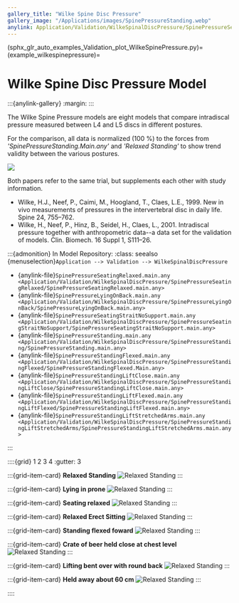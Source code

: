 ```yaml
---
gallery_title: "Wilke Spine Disc Pressure"
gallery_image: "/Applications/images/SpinePressureStanding.webp"
anylink: Application/Validation/WilkeSpinalDiscPressure/SpinePressureSeatingRelaxed/SpinePressureSeatingRelaxed.main.any
---
```


(sphx_glr_auto_examples_Validation_plot_WilkeSpinePressure.py)=
(example_wilkespinepressure)=
# Wilke Spine Disc Pressure Model

:::{anylink-gallery}
:margin:
:::


The Wilke Spine Pressure models are eight models that compare intradiscal pressure measured between L4 and L5 discs in different postures.



For the comparison, all data is normalized (100 %) to the forces from *'SpinePressureStanding.Main.any'*  and *'Relaxed Standing'* to show trend validity between the various postures.

<img src="/Applications/Validation/wilke.svg" align="center">


Both papers refer to the same trial, but supplements each other with study information.

- Wilke, H.J., Neef, P., Caimi, M., Hoogland, T., Claes, L.E., 1999. New in vivo measurements of pressures in the intervertebral disc in daily life. Spine 24, 755–762.
- Wilke, H., Neef, P., Hinz, B., Seidel, H., Claes, L., 2001. Intradiscal pressure together with anthropometric data--a data set for the validation of models. Clin. Biomech. 16 Suppl 1, S111–26.


:::{admonition} In Model Repository:
:class: seealso
{menuselection}`Application --> Validation --> WilkeSpinalDiscPressure`

* {anylink-file}`SpinePressureSeatingRelaxed.main.any <Application/Validation/WilkeSpinalDiscPressure/SpinePressureSeatingRelaxed/SpinePressureSeatingRelaxed.main.any>`
* {anylink-file}`SpinePressureLyingOnBack.main.any <Application/Validation/WilkeSpinalDiscPressure/SpinePressureLyingOnBack/SpinePressureLyingOnBack.main.any>`
* {anylink-file}`SpinePressureSeatingStraitNoSupport.main.any <Application/Validation/WilkeSpinalDiscPressure/SpinePressureSeatingStraitNoSupport/SpinePressureSeatingStraitNoSupport.main.any>`
* {anylink-file}`SpinePressureStanding.main.any <Application/Validation/WilkeSpinalDiscPressure/SpinePressureStanding/SpinePressureStanding.main.any>`
* {anylink-file}`SpinePressureStandingFlexed.main.any <Application/Validation/WilkeSpinalDiscPressure/SpinePressureStandingFlexed/SpinePressureStandingFlexed.Main.any>`
* {anylink-file}`SpinePressureStandingLiftClose.main.any <Application/Validation/WilkeSpinalDiscPressure/SpinePressureStandingLiftClose/SpinePressureStandingLiftClose.main.any>`
* {anylink-file}`SpinePressureStandingLiftFlexed.main.any <Application/Validation/WilkeSpinalDiscPressure/SpinePressureStandingLiftFlexed/SpinePressureStandingLiftFlexed.main.any>`
* {anylink-file}`SpinePressureStandingLiftStretchedArms.main.any <Application/Validation/WilkeSpinalDiscPressure/SpinePressureStandingLiftStretchedArms/SpinePressureStandingLiftStretchedArms.main.any>`

:::

::::{grid} 1 2 3 4
:gutter: 3

:::{grid-item-card} **Relaxed Standing**
![Relaxed Standing](/Applications/images/SpinePressureStanding.webp)
:::


:::{grid-item-card} **Lying in prone**
![Relaxed Standing](/Applications/images/SpinePressureLyingOnBack.webp)
:::

:::{grid-item-card} **Seating relaxed**
![Relaxed Standing](/Applications/images/SpinePressureSeatingRelaxed.webp)
:::

:::{grid-item-card} **Relaxed Erect Sitting**
![Relaxed Standing](/Applications/images/SpinePressureSeatingStraitNoSupport.webp)
:::

:::{grid-item-card} **Standing flexed foward**
![Relaxed Standing](/Applications/images/SpinePressureStandingFlexed.webp)
:::


:::{grid-item-card} **Crate of beer held close at chest level**
![Relaxed Standing](/Applications/images/SpinePressureStandingLiftClose.webp)
:::

:::{grid-item-card} **Lifting bent over with round back**
![Relaxed Standing](/Applications/images/SpinePressureStandingLiftFlexed.webp)
:::

:::{grid-item-card} **Held away about 60 cm**
![Relaxed Standing](/Applications/images/SpinePressureStandingLiftStretchedArms.webp)
:::

::::



